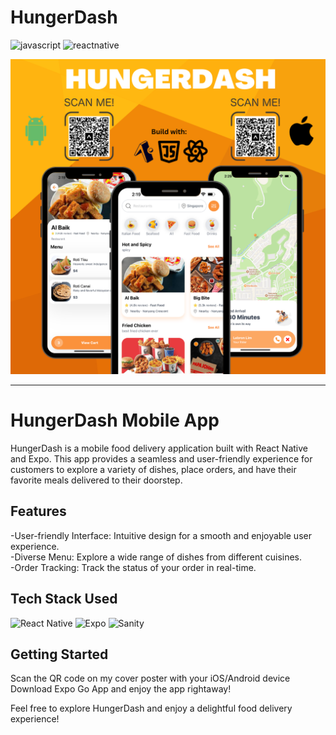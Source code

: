# HungerDash

![javascript](http://img.shields.io/badge/-Javascript-fcd400?style=flat-square&logo=javascript&logoColor=black)
![reactnative](https://img.shields.io/badge/React_Native-20232A?style=for-the-badge&logo=react&logoColor=61DAFB)

![cover](./cover.png)

---

# HungerDash Mobile App

HungerDash is a mobile food delivery application built with React Native and Expo. This app provides a seamless and user-friendly experience for customers to explore a variety of dishes, place orders, and have their favorite meals delivered to their doorstep.

## Features

-User-friendly Interface: Intuitive design for a smooth and enjoyable user experience. <br>
-Diverse Menu: Explore a wide range of dishes from different cuisines. <br>
-Order Tracking: Track the status of your order in real-time. <br>

## Tech Stack Used

![React Native](https://reactnative.dev/)
![Expo](https://expo.dev/)
![Sanity](https://sanity.io/)

## Getting Started

Scan the QR code on my cover poster with your iOS/Android device
Download Expo Go App and enjoy the app rightaway!
   
Feel free to explore HungerDash and enjoy a delightful food delivery experience!
